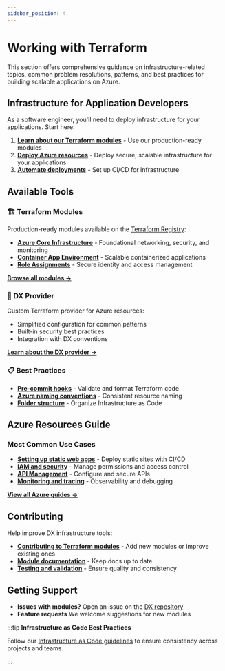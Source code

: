 ```yaml
---
sidebar_position: 4
---
```


# Working with Terraform

This section offers comprehensive guidance on infrastructure-related topics,
common problem resolutions, patterns, and best practices for building scalable
applications on Azure.

## Infrastructure for Application Developers

As a software engineer, you'll need to deploy infrastructure for your
applications. Start here:

1. **[Learn about our Terraform modules](./using-terraform-registry-modules.md)** -
   Use our production-ready modules
2. **[Deploy Azure resources](../azure/index.md)** - Deploy secure, scalable
   infrastructure for your applications
3. **[Automate deployments](./infra-apply.md)** - Set up CI/CD for
   infrastructure

## Available Tools

### 🏗️ Terraform Modules

Production-ready modules available on the
[Terraform Registry](https://registry.terraform.io/namespaces/pagopa-dx):

- **[Azure Core Infrastructure](https://registry.terraform.io/modules/pagopa-dx/azure-core-infra)** -
  Foundational networking, security, and monitoring
- **[Container App Environment](https://registry.terraform.io/modules/pagopa-dx/azure-container-app-environment)** -
  Scalable containerized applications
- **[Role Assignments](https://registry.terraform.io/modules/pagopa-dx/azure-role-assignments)** -
  Secure identity and access management

[**Browse all modules →**](https://registry.terraform.io/namespaces/pagopa-dx)

### 🔧 DX Provider

Custom Terraform provider for Azure resources:

- Simplified configuration for common patterns
- Built-in security best practices
- Integration with DX conventions

[**Learn about the DX provider →**](../contributing/contributing-to-dx-provider.md)

### 📋 Best Practices

- **[Pre-commit hooks](./pre-commit-terraform.md)** - Validate and format
  Terraform code
- **[Azure naming conventions](../azure/azure-naming-convention.md)** -
  Consistent resource naming
- **[Folder structure](../conventions/infra-folder-structure.md)** - Organize
  Infrastructure as Code

## Azure Resources Guide

### Most Common Use Cases

- **[Setting up static web apps](../azure/setting-up-azure-static-web-app.md)** -
  Deploy static sites with CI/CD
- **[IAM and security](../azure/azure-iam.md)** - Manage permissions and access
  control
- **[API Management](../azure/apim/index.md)** - Configure and secure APIs
- **[Monitoring and tracing](../azure/azure-tracing.md)** - Observability and
  debugging

[**View all Azure guides →**](../azure/index.md)

## Contributing

Help improve DX infrastructure tools:

- **[Contributing to Terraform modules](../contributing/contributing-to-dx-terraform-modules.md)** -
  Add new modules or improve existing ones
- **[Module documentation](../contributing/documenting-dx-terraform-modules.md)** -
  Keep docs up to date
- **[Testing and validation](./pre-commit-terraform.md)** - Ensure quality and
  consistency

## Getting Support

- **Issues with modules?** Open an issue on the
  [DX repository](https://github.com/pagopa/dx/issues)
- **Feature requests** We welcome suggestions for new modules

:::tip **Infrastructure as Code Best Practices**

Follow our
[Infrastructure as Code guidelines](../conventions/infra-folder-structure.md) to
ensure consistency across projects and teams.

:::
